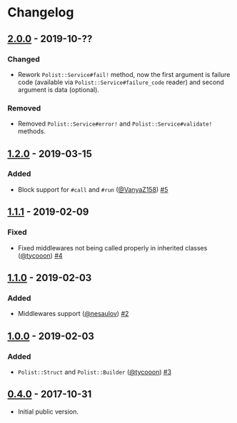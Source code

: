 # Changelog

## [2.0.0] - 2019-10-??

### Changed

- Rework `Polist::Service#fail!` method, now the first argument is failure code (available via `Polist::Service#failure_code` reader) and second argument is data (optional).

### Removed

- Removed `Polist::Service#error!` and `Polist::Service#validate!` methods.

## [1.2.0] - 2019-03-15

### Added

- Block support for `#call` and `#run` ([@VanyaZ158]) [#5]

## [1.1.1] - 2019-02-09

### Fixed

- Fixed middlewares not being called properly in inherited classes ([@tycooon]) [#4]

## [1.1.0] - 2019-02-03

### Added

- Middlewares support ([@nesaulov]) [#2]

## [1.0.0] - 2019-02-03

### Added

- `Polist::Struct` and `Polist::Builder` ([@tycooon]) [#3]

## [0.4.0] - 2017-10-31

- Initial public version.

[0.4.0]: https://github.com/umbrellio/polist/tree/v0.4.0
[1.0.0]: https://github.com/umbrellio/polist/compare/v0.4.0...v1.0.0
[1.1.0]: https://github.com/umbrellio/polist/compare/v1.0.0...v1.1.0
[1.1.1]: https://github.com/umbrellio/polist/compare/v1.1.0...v1.1.1
[1.2.0]: https://github.com/umbrellio/polist/compare/v1.1.1...v1.2.0
[2.0.0]: https://github.com/umbrellio/polist/compare/v1.2.0...v2.0.0
[Unreleased]: https://github.com/umbrellio/polist/compare/v2.0.0...HEAD

[@nesaulov]: https://github.com/nesaulov
[@VanyaZ158]: https://github.com/VanyaZ158
[@tycooon]: https://github.com/tycooon

[#2]: https://github.com/umbrellio/polist/pull/2
[#3]: https://github.com/umbrellio/polist/pull/3
[#4]: https://github.com/umbrellio/polist/pull/4
[#5]: https://github.com/umbrellio/polist/pull/5
